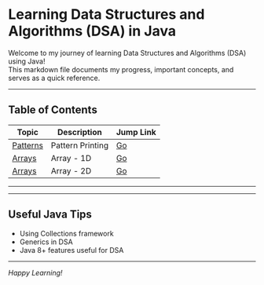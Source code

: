 # Learning Data Structures and Algorithms (DSA) in Java

Welcome to my journey of learning Data Structures and Algorithms (DSA) using Java!  
This markdown file documents my progress, important concepts, and serves as a quick reference.

---

## Table of Contents

| Topic                            | Description                     | Jump Link                        |
|----------------------------------|---------------------------------|---------------------------------|
| [Patterns](#Pattern)             | Pattern Printing                | [Go](#introduction)              
| [Arrays](#arrays)                | Array - 1D                      | [Go](#arrays)                   |
| [Arrays](#arrays)                | Array - 2D                      | [Go](#arrays)                   |



---

---

## Useful Java Tips

- Using Collections framework
- Generics in DSA
- Java 8+ features useful for DSA

---

*Happy Learning!*
